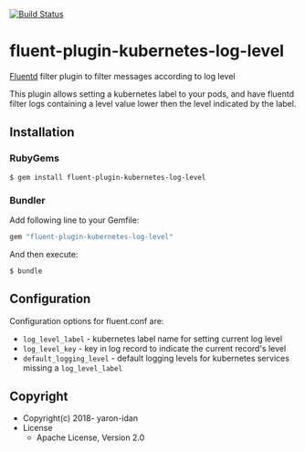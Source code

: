 [![Build Status](https://travis-ci.com/Soluto/fluent-plugin-kubernetes-log-level.svg?branch=master)](https://travis-ci.com/Soluto/fluent-plugin-kubernetes-log-level)

# fluent-plugin-kubernetes-log-level

[Fluentd](https://fluentd.org/) filter plugin to filter messages according to log level

This plugin allows setting a kubernetes label to your pods, and have fluentd filter logs containing a level value lower then the level indicated by the label.

## Installation

### RubyGems

```
$ gem install fluent-plugin-kubernetes-log-level
```

### Bundler

Add following line to your Gemfile:

```ruby
gem "fluent-plugin-kubernetes-log-level"
```

And then execute:

```
$ bundle
```

## Configuration

Configuration options for fluent.conf are:

* `log_level_label` - kubernetes label name for setting current log level
* `log_level_key` - key in log record to indicate the current record's level
* `default_logging_level` - default logging levels for kubernetes services missing a `log_level_label`

## Copyright

* Copyright(c) 2018- yaron-idan
* License
  * Apache License, Version 2.0

